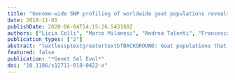 ```yaml
---
title: "Genome-wide SNP profiling of worldwide goat populations reveals strong partitioning of diversity and highlights post-domestication migration routes."
date: 2018-11-01
publishDate: 2020-06-04T14:15:26.543160Z
authors: ["Licia Colli", "Marco Milanesi", "Andrea Talenti", "Francesca Bertolini", "Minhui Chen", "Alessandra Crisà", "Kevin Gerard Daly", "Marcello Del Corvo", "Bernt Guldbrandtsen", "Johannes A Lenstra", "Benjamin D Rosen", "Elia Vajana", "Gennaro Catillo", "Stéphane Joost", "Ezequiel Luis Nicolazzi", "Estelle Rochat", "Max F Rothschild", "Bertrand Servin", "Tad S Sonstegard", "Roberto Steri", "Curtis P Van Tassell", "Paolo Ajmone-Marsan", "Paola Crepaldi", "Alessandra Stella"]
publication_types: ["2"]
abstract: "textlessptextgreatertextbfBACKGROUND: Goat populations that are characterized within the AdaptMap project cover a large part of the worldwide distribution of this species and provide the opportunity to assess their diversity at a global scale. We analysed genome-wide 50 K single nucleotide polymorphism (SNP) data from 144 populations to describe the global patterns of molecular variation, compare them to those observed in other livestock species, and identify the drivers that led to the current distribution of goats.textless/ptextgreatertextlessptextgreatertextbfRESULTS: A high degree of genetic variability exists among the goat populations studied. Our results highlight a strong partitioning of molecular diversity between and within continents. Three major gene pools correspond to goats from Europe, Africa and West Asia. Dissection of sub-structures disclosed regional gene pools, which reflect the main post-domestication migration routes. We also identified several exchanges, mainly in African populations, and which often involve admixed and cosmopolitan breeds. Extensive gene flow has taken place within specific areas (e.g., south Europe, Morocco and Mali-Burkina Faso-Nigeria), whereas elsewhere isolation due to geographical barriers (e.g., seas or mountains) or human management has decreased local gene flows.textless/ptextgreatertextlessptextgreatertextbfCONCLUSIONS: After domestication in the Fertile Crescent in the early Neolithic era (ca. 12,000 YBP), domestic goats that already carried differentiated gene pools spread to Europe, Africa and Asia. The spread of these populations determined the major genomic background of the continental populations, which currently have a more marked subdivision than that observed in other ruminant livestock species. Subsequently, further diversification occurred at the regional level due to geographical and reproductive isolation, which was accompanied by additional migrations and/or importations, the traces of which are still detectable today. The effects of breed formation were clearly detected, particularly in Central and North Europe. Overall, our results highlight a remarkable diversity that occurs at the global scale and is locally partitioned and often affected by introgression from cosmopolitan breeds. These findings support the importance of long-term preservation of goat diversity, and provide a useful framework for investigating adaptive introgression, directing genetic improvement and choosing breeding targets.textless/ptextgreater"
featured: false
publication: "*Genet Sel Evol*"
doi: "10.1186/s12711-018-0422-x"
---
```


